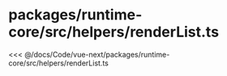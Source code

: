# packages/runtime-core/src/helpers/renderList.ts

<<< @/docs/Code/vue-next/packages/runtime-core/src/helpers/renderList.ts
